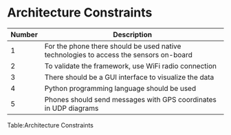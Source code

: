 # Architecture Constraints

|Number|Description|
|-|---------|
|1|For the phone there should be used native technologies to access the sensors on-board|
|2|To validate the framework, use WiFi radio connection |
|3|There should be a GUI interface to visualize the data|
|4|Python programming language should be used|
|5|Phones should send messages with GPS coordinates in UDP diagrams|
Table:Architecture Constraints
